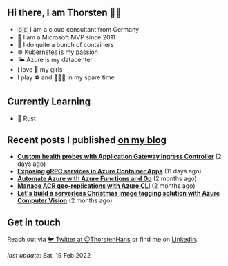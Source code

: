 ## Hi there, I am Thorsten 👋🏼

- 🇩🇪 I am a cloud consultant from Germany
- 🔷 I am a Microsoft MVP since 2011
- 🐳 I do quite a bunch of containers
- ☸️ Kubernetes is my passion
- 🌤 Azure is my datacenter
- I love 💞 my girls
- I play ⚽️ and 🏃🏻‍♂️ in my spare time

## Currently Learning

- 🦀 Rust

## Recent posts I published [on my blog](https://thorsten-hans.com)

- **[Custom health probes with Application Gateway Ingress Controller](https://thorsten-hans.com/custom-health-probes-with-application-gateway-ingress-controller/)** (2 days ago)
- **[Exposing gRPC services in Azure Container Apps](https://thorsten-hans.com/exposing-grpc-services-in-azure-container-apps/)** (11 days ago)
- **[Automate Azure with Azure Functions and Go](https://thorsten-hans.com/automate-azure-with-azure-functions-and-go/)** (2 months ago)
- **[Manage ACR geo-replications with Azure CLI](https://thorsten-hans.com/manage-acr-geo-replications-with-azurecli/)** (2 months ago)
- **[Let's build a serverless Christmas image tagging solution with Azure Computer Vision](https://thorsten-hans.com/serverless-image-tagging-with-azure-computer-vision/)** (2 months ago)

## Get in touch

Reach out via [🐦 Twitter at @ThorstenHans](https://twitter.com/ThorstenHans) or find me on [LinkedIn](https://linkedin.com/in/ThorstenHans).

_last update_: Sat, 19 Feb 2022
